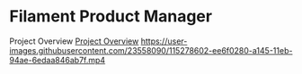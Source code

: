 
# Filament Product Manager 

Project Overview
[Project Overview](https://drive.google.com/file/d/1e7kROvWULUKgo6C9CLb1zgQi9ss9bLyG/view?usp=sharing)
https://user-images.githubusercontent.com/23558090/115278602-ee6f0280-a145-11eb-94ae-6edaa846ab7f.mp4
